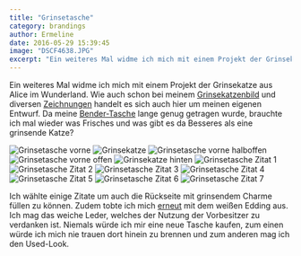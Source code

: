 ```yaml
---
title: "Grinsetasche"
category: brandings
author: Ermeline
date: 2016-05-29 15:39:45
image: "DSCF4638.JPG"
excerpt: "Ein weiteres Mal widme ich mich mit einem Projekt der Grinsekatze aus Alice im Wunderland."
---
```


Ein weiteres Mal widme ich mich mit einem Projekt der Grinsekatze aus Alice im Wunderland. Wie auch schon bei meinem [Grinsekatzenbild](/2015/05/grinsekatze-deluxe/) und diversen [Zeichnungen](/2015/08/ein-blick-in-mein-sketchbook/) handelt es sich auch hier um meinen eigenen Entwurf. Da meine [Bender-Tasche](/2014/01/taschen-aufhubschen/) lange genug getragen wurde, brauchte ich mal wieder was Frisches und was gibt es da Besseres als eine grinsende Katze? 

![Grinsetasche vorne](DSCF4639.JPG)
![Grinsekatze](DSCF4654.JPG)
![Grinsetasche vorne halboffen](DSCF4643.JPG)
![Grinsetasche vorne offen](DSCF4644.JPG)
![Grinsekatze hinten](DSCF4646.JPG)
![Grinsetasche Zitat 1](DSCF4645.JPG)
![Grinsetasche Zitat 2](DSCF4647.JPG)
![Grinsetasche Zitat 3](DSCF4648.JPG)
![Grinsetasche Zitat 4](DSCF4649.JPG)
![Grinsetasche Zitat 5](DSCF4650.JPG)
![Grinsetasche Zitat 6](DSCF4651.JPG)
![Grinsetasche Zitat 7](DSCF4653.JPG)

Ich wählte einige Zitate um auch die Rückseite mit grinsendem Charme füllen zu können.
Zudem tobte ich mich [erneut](/2016/05/bekritzelte-schultasche/) mit dem weißen Edding aus. Ich mag das weiche Leder, welches der Nutzung der Vorbesitzer zu verdanken ist. Niemals würde ich mir eine neue Tasche kaufen, zum einen würde ich mich nie trauen dort hinein zu brennen und zum anderen mag ich den Used-Look.
